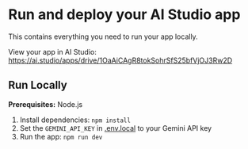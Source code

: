 

# Run and deploy your AI Studio app

This contains everything you need to run your app locally.

View your app in AI Studio: https://ai.studio/apps/drive/1OaAiCAgR8tokSohrSfS25bfVjOJ3Rw2D

## Run Locally

**Prerequisites:**  Node.js


1. Install dependencies:
   `npm install`
2. Set the `GEMINI_API_KEY` in [.env.local](.env.local) to your Gemini API key
3. Run the app:
   `npm run dev`

